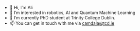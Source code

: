- 👋 Hi, I’m Ali
- 👀 I’m interested in robotics, AI and Quantum Machine Learning
- 🌱 I’m currently PhD student at Trinity College Dublin.
- 📫 You can get in touch with me via camdala@tcd.ie

<!---
alicamdal/alicamdal is a ✨ special ✨ repository because its `README.md` (this file) appears on your GitHub profile.
You can click the Preview link to take a look at your changes.
--->
